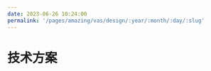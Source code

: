 ```yaml
---
date: 2023-06-26 10:24:00
permalink: '/pages/amazing/vas/design/:year/:month/:day/:slug'
---
```


# 技术方案
